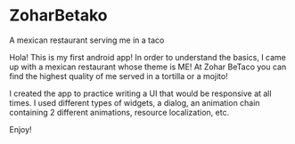 # ZoharBetako
 A mexican restaurant serving me in a taco
 
Hola! This is my first android app! 
In order to understand the basics, I came up with a mexican restaurant whose theme is ME! 
At Zohar BeTaco you can find the highest quality of me served in a tortilla or a mojito! 

I created the app to practice writing a UI that would be responsive at all times. 
I used different types of widgets, a dialog, an animation chain containing 2 different animations, resource localization, etc.

Enjoy!

